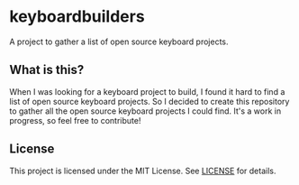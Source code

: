 # keyboardbuilders

A project to gather a list of open source keyboard projects.

## What is this?

When I was looking for a keyboard project to build, I found it hard to find a list of open source keyboard projects. So I decided to create this repository to gather all the open source keyboard projects I could find. It's a work in progress, so feel free to contribute!

## License

This project is licensed under the MIT License. See [LICENSE](LICENSE) for details.

